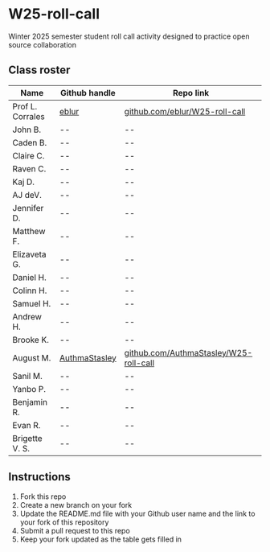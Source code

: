 # W25-roll-call
Winter 2025 semester student roll call activity designed to practice open source collaboration

## Class roster

| Name  | Github handle | Repo link |
|------|---------------|--------------|
| Prof L. Corrales | [eblur](https://github.com/eblur) | [github.com/eblur/W25-roll-call](https://github.com/eblur/W25-roll-call) |
| John B. | -- | -- |
| Caden B. | -- | -- |
| Claire C. | -- | -- |
| Raven C. | -- | -- |
| Kaj D. | -- | -- |
| AJ deV. | -- | -- |
| Jennifer D. | -- | -- |
| Matthew F. | -- | -- |
| Elizaveta G. | -- | -- |
| Daniel H. | -- | -- |
| Colinn H. | -- | -- |
| Samuel H. | -- | -- |
| Andrew H. | -- | -- |
| Brooke K. | -- | -- |
| August M. | [AuthmaStasley](https://github.com/AuthmaStasley) | [github.com/AuthmaStasley/W25-roll-call](https://github.com/AuthmaStasley/W25-roll-call) |
| Sanil M. | -- | -- |
| Yanbo P. | -- | -- |
| Benjamin R. | -- | -- |
| Evan R. | -- | -- |
| Brigette V. S. | -- | -- |

## Instructions

1. Fork this repo
2. Create a new branch on your fork
3. Update the README.md file with your Github user name and the link to your fork of this repository
4. Submit a pull request to this repo
5. Keep your fork updated as the table gets filled in
